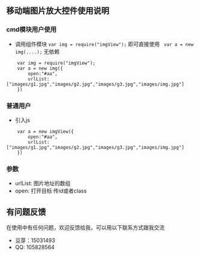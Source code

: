 ## 移动端图片放大控件使用说明

### cmd模块用户使用
* 调用组件模块 `var img = require("imgView");` 即可直接使用 ` var a = new img(....);` 无依赖

```
    var img = require("imgView");
    var a = new img({
        open:"#aa",
        urlList:["images/g1.jpg","images/g2.jpg","images/g3.jpg","images/img.jpg"]
    })
```

### 普通用户
* 引入js

```
    var a = new imgView({
        open:"#aa",
        urlList:["images/g1.jpg","images/g2.jpg","images/g3.jpg","images/img.jpg"]
    })
```

### 参数
* urlList: 图片地址的数组
* open: 打开目标 传id或者class

## 有问题反馈
在使用中有任何问题，欢迎反馈给我，可以用以下联系方式跟我交流

* 豆芽：15031493
* QQ: 105828564
